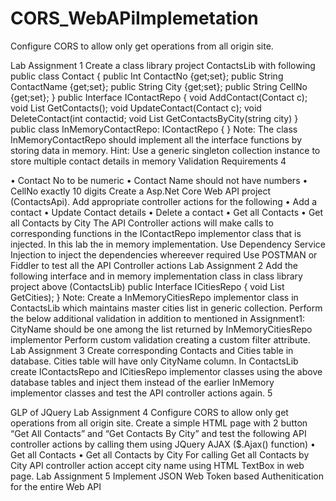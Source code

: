 # CORS_WebAPiImplemetation
Configure CORS to allow only get operations from all origin site.

Lab Assignment 1
Create a class library project ContactsLib with following
public class Contact
{
public Int ContactNo {get;set};
public String ContactName {get;set};
public String City {get;set};
public String CellNo {get;set};
}
public Interface IContactRepo
{
void AddContact(Contact c);
void List <Contact> GetContacts();
void UpdateContact(Contact c);
void DeleteContact(int contactid;
void List <Contact> GetContactsByCity(string city)
}
public class InMemoryContactRepo: IContactRepo
{
}
Note: The class InMemoryContactRepo should implement all the interface functions by storing data in memory.
Hint: Use a generic singleton collection instance to store multiple contact details in memory
Validation Requirements
4
 

• Contact No to be numeric
• Contact Name should not have numbers
• CellNo exactly 10 digits
Create a Asp.Net Core Web API project (ContactsApi). Add appropriate controller actions for the following
• Add a contact
• Update Contact details
• Delete a contact
• Get all Contacts
• Get all Contacts by City
The API Controller actions will make calls to corresponding functions in the IContactRepo implementor class that is 
injected. In this lab the in memory implementation.
Use Dependency Service Injection to inject the dependencies whereever required
Use POSTMAN or Fiddler to test all the API Controller actions
Lab Assignment 2
Add the following interface and in memory implementation class in class library project above (ContactsLib)
public Interface ICitiesRepo
{
void List <string> GetCities);
}
Note: Create a InMemoryCitiesRepo implementor class in ContactsLib which maintains master cities list in generic 
collection.
Perform the below additional validation in addition to mentioned in Assignment1:
CityName should be one among the list returned by InMemoryCitiesRepo implementor
Perform custom validation creating a custom filter attribute.
Lab Assignment 3
Create corresponding Contacts and Cities table in database.
Cities table will have only CityName column. 
In ContactsLib create IContactsRepo and ICitiesRepo implementor classes using the above database tables and inject 
them instead of the earlier InMemory implementor classes and test the API controller actions again.
5
 
GLP of JQuery
Lab Assignment 4
Configure CORS to allow only get operations from all origin site.
Create a simple HTML page with 2 button “Get All Contacts” and “Get Contacts By City” and test the following API 
controller actions by calling them using JQuery AJAX ($.Ajax() function)
• Get all Contacts
• Get all Contacts by City
For calling Get all Contacts by City API controller action accept city name using HTML TextBox in web page.
Lab Assignment 5
Implement JSON Web Token based Authenitication for the entire Web API
